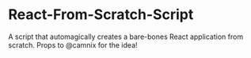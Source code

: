 # React-From-Scratch-Script
A script that automagically creates a bare-bones React application from scratch. Props to @camnix for the idea!
